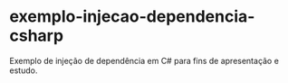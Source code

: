 # exemplo-injecao-dependencia-csharp

Exemplo de injeção de dependência em C# para fins de apresentação e estudo.